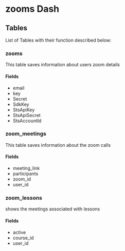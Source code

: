 # zooms Dash

## Tables

List of Tables with their function described below:

### zooms

This table saves information about users zoom details

#### Fields

- email
- key
- Secret
- SdkKey
- StsApiKey
- StsApiSecret
- StsAccountId

### zoom_meetings

This table saves information about the zoom calls

#### Fields

- meeting_link
- participants
- zoom_id
- user_id

### zoom_lessons

shows the meetings associated with lessons

#### Fields

- active
- course_id
- user_id
